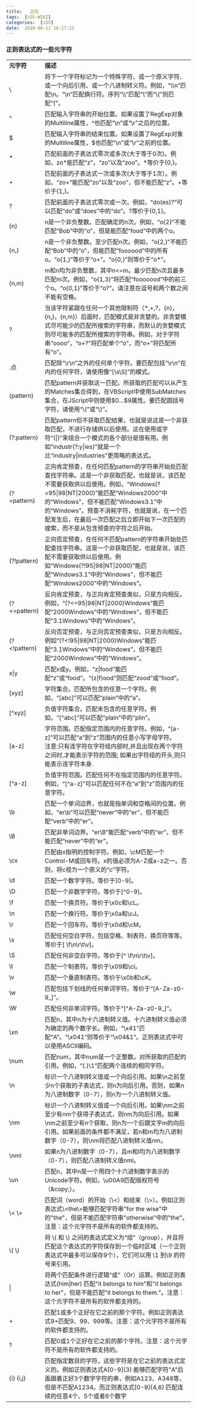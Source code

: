 ```yaml
---
title:   正则
tags:  [iOS-WIKI]
categories:  [iOS]
date:  2018-06-11 16:17:22
---
```


### 正则表达式的一些元字符
<table class="table-view log-set-param">
<tbody>
<tr>
<td align="left" valign="center" width="75">
<div class="para"><strong>元字符</strong></div>
</td>
<td align="left" valign="center" width="658">
<div class="para"><strong>描述</strong></div>
</td>
</tr>
<tr>
<td align="left" valign="center" width="75">
<div class="para">\</div>
</td>
<td align="left" valign="center" width="658">
<div class="para">将下一个字符标记为一个特殊字符、或一个原义字符、或一个向后引用、或一个八进制转义符。例如，&ldquo;\\n&rdquo;匹配\n。&ldquo;\n&rdquo;匹配换行符。序列&ldquo;\\&rdquo;匹配&ldquo;\&rdquo;而&ldquo;\(&rdquo;则匹配&ldquo;(&rdquo;。</div>
</td>
</tr>
<tr>
<td align="left" valign="center" width="75">
<div class="para">^</div>
</td>
<td align="left" valign="center" width="658">
<div class="para">匹配输入字符串的开始位置。如果设置了RegExp对象的Multiline属性，^也匹配&ldquo;\n&rdquo;或&ldquo;\r&rdquo;之后的位置。</div>
</td>
</tr>
<tr>
<td align="left" valign="center" width="75">
<div class="para">$</div>
</td>
<td align="left" valign="center" width="658">
<div class="para">匹配输入字符串的结束位置。如果设置了RegExp对象的Multiline属性，$也匹配&ldquo;\n&rdquo;或&ldquo;\r&rdquo;之前的位置。</div>
</td>
</tr>
<tr>
<td align="left" valign="center" width="75">
<div class="para">*</div>
</td>
<td align="left" valign="center" width="658">
<div class="para">匹配前面的子表达式零次或多次(大于等于0次)。例如，zo*能匹配&ldquo;z&rdquo;，&ldquo;zo&rdquo;以及&ldquo;zoo&rdquo;。*等价于{0,}。</div>
</td>
</tr>
<tr>
<td align="left" valign="center" width="75">
<div class="para">+</div>
</td>
<td align="left" valign="center" width="658">
<div class="para">匹配前面的子表达式一次或多次(大于等于1次）。例如，&ldquo;zo+&rdquo;能匹配&ldquo;zo&rdquo;以及&ldquo;zoo&rdquo;，但不能匹配&ldquo;z&rdquo;。+等价于{1,}。</div>
</td>
</tr>
<tr>
<td align="left" valign="center" width="75">
<div class="para">?</div>
</td>
<td align="left" valign="center" width="658">
<div class="para">匹配前面的子表达式零次或一次。例如，&ldquo;do(es)?&rdquo;可以匹配&ldquo;do&rdquo;或&ldquo;does&rdquo;中的&ldquo;do&rdquo;。?等价于{0,1}。</div>
</td>
</tr>
<tr>
<td align="left" valign="center" width="75">
<div class="para">{n}</div>
</td>
<td align="left" valign="center" width="658">
<div class="para">n是一个非负整数。匹配确定的n次。例如，&ldquo;o{2}&rdquo;不能匹配&ldquo;Bob&rdquo;中的&ldquo;o&rdquo;，但是能匹配&ldquo;food&rdquo;中的两个o。</div>
</td>
</tr>
<tr>
<td align="left" valign="center" width="75">
<div class="para">{n,}</div>
</td>
<td align="left" valign="center" width="658">
<div class="para">n是一个非负整数。至少匹配n次。例如，&ldquo;o{2,}&rdquo;不能匹配&ldquo;Bob&rdquo;中的&ldquo;o&rdquo;，但能匹配&ldquo;foooood&rdquo;中的所有o。&ldquo;o{1,}&rdquo;等价于&ldquo;o+&rdquo;。&ldquo;o{0,}&rdquo;则等价于&ldquo;o*&rdquo;。</div>
</td>
</tr>
<tr>
<td align="left" valign="center" width="75">
<div class="para">{n,m}</div>
</td>
<td align="left" valign="center" width="658">
<div class="para">m和n均为非负整数，其中n&lt;=m。最少匹配n次且最多匹配m次。例如，&ldquo;o{1,3}&rdquo;将匹配&ldquo;fooooood&rdquo;中的前三个o。&ldquo;o{0,1}&rdquo;等价于&ldquo;o?&rdquo;。请注意在逗号和两个数之间不能有空格。</div>
</td>
</tr>
<tr>
<td align="left" valign="center" width="75">
<div class="para">?</div>
</td>
<td align="left" valign="center" width="658">
<div class="para">当该字符紧跟在任何一个其他限制符（*,+,?，{n}，{n,}，{n,m}）后面时，匹配模式是非贪婪的。非贪婪模式尽可能少的匹配所搜索的字符串，而默认的贪婪模式则尽可能多的匹配所搜索的字符串。例如，对于字符串&ldquo;oooo&rdquo;，&ldquo;o+?&rdquo;将匹配单个&ldquo;o&rdquo;，而&ldquo;o+&rdquo;将匹配所有&ldquo;o&rdquo;。</div>
</td>
</tr>
<tr>
<td align="left" valign="center" width="75">
<div class="para">.点</div>
</td>
<td align="left" valign="center" width="658">
<div class="para">匹配除&ldquo;\r\n&rdquo;之外的任何单个字符。要匹配包括&ldquo;\r\n&rdquo;在内的任何字符，请使用像&ldquo;[\s\S]&rdquo;的模式。</div>
</td>
</tr>
<tr>
<td align="left" valign="center" width="75">
<div class="para">(pattern)</div>
</td>
<td align="left" valign="center" width="658">
<div class="para">匹配pattern并获取这一匹配。所获取的匹配可以从产生的Matches集合得到，在VBScript中使用SubMatches集合，在JScript中则使用$0&hellip;$9属性。要匹配圆括号字符，请使用&ldquo;\(&rdquo;或&ldquo;\)&rdquo;。</div>
</td>
</tr>
<tr>
<td align="left" valign="center" width="75">
<div class="para">(?:pattern)</div>
</td>
<td align="left" valign="center" width="658">
<div class="para">匹配pattern但不获取匹配结果，也就是说这是一个非获取匹配，不进行存储供以后使用。这在使用或字符&ldquo;(|)&rdquo;来组合一个模式的各个部分是很有用。例如&ldquo;industr(?:y|ies)&rdquo;就是一个比&ldquo;industry|industries&rdquo;更简略的表达式。</div>
</td>
</tr>
<tr>
<td align="left" valign="center" width="75">
<div class="para">(?=pattern)</div>
</td>
<td align="left" valign="center" width="658">
<div class="para">正向肯定预查，在任何匹配pattern的字符串开始处匹配查找字符串。这是一个非获取匹配，也就是说，该匹配不需要获取供以后使用。例如，&ldquo;Windows(?=95|98|NT|2000)&rdquo;能匹配&ldquo;Windows2000&rdquo;中的&ldquo;Windows&rdquo;，但不能匹配&ldquo;Windows3.1&rdquo;中的&ldquo;Windows&rdquo;。预查不消耗字符，也就是说，在一个匹配发生后，在最后一次匹配之后立即开始下一次匹配的搜索，而不是从包含预查的字符之后开始。</div>
</td>
</tr>
<tr>
<td align="left" valign="center" width="75">
<div class="para">(?!pattern)</div>
</td>
<td align="left" valign="center" width="658">
<div class="para">正向否定预查，在任何不匹配pattern的字符串开始处匹配查找字符串。这是一个非获取匹配，也就是说，该匹配不需要获取供以后使用。例如&ldquo;Windows(?!95|98|NT|2000)&rdquo;能匹配&ldquo;Windows3.1&rdquo;中的&ldquo;Windows&rdquo;，但不能匹配&ldquo;Windows2000&rdquo;中的&ldquo;Windows&rdquo;。</div>
</td>
</tr>
<tr>
<td align="left" valign="center" width="75">
<div class="para">(?&lt;=pattern)</div>
</td>
<td align="left" valign="center" width="658">
<div class="para">反向肯定预查，与正向肯定预查类似，只是方向相反。例如，&ldquo;(?&lt;=95|98|NT|2000)Windows&rdquo;能匹配&ldquo;2000Windows&rdquo;中的&ldquo;Windows&rdquo;，但不能匹配&ldquo;3.1Windows&rdquo;中的&ldquo;Windows&rdquo;。</div>
</td>
</tr>
<tr>
<td align="left" valign="center" width="75">
<div class="para">(?&lt;!pattern)</div>
</td>
<td align="left" valign="center" width="658">
<div class="para">反向否定预查，与正向否定预查类似，只是方向相反。例如&ldquo;(?&lt;!95|98|NT|2000)Windows&rdquo;能匹配&ldquo;3.1Windows&rdquo;中的&ldquo;Windows&rdquo;，但不能匹配&ldquo;2000Windows&rdquo;中的&ldquo;Windows&rdquo;。</div>
</td>
</tr>
<tr>
<td align="left" valign="center" width="75">
<div class="para">x|y</div>
</td>
<td align="left" valign="center" width="658">
<div class="para">匹配x或y。例如，&ldquo;z|food&rdquo;能匹配&ldquo;z&rdquo;或&ldquo;food&rdquo;。&ldquo;(z|f)ood&rdquo;则匹配&ldquo;zood&rdquo;或&ldquo;food&rdquo;。</div>
</td>
</tr>
<tr>
<td align="left" valign="center" width="75">
<div class="para">[xyz]</div>
</td>
<td align="left" valign="center" width="658">
<div class="para">字符集合。匹配所包含的任意一个字符。例如，&ldquo;[abc]&rdquo;可以匹配&ldquo;plain&rdquo;中的&ldquo;a&rdquo;。</div>
</td>
</tr>
<tr>
<td align="left" valign="center" width="75">
<div class="para">[^xyz]</div>
</td>
<td align="left" valign="center" width="658">
<div class="para">负值字符集合。匹配未包含的任意字符。例如，&ldquo;[^abc]&rdquo;可以匹配&ldquo;plain&rdquo;中的&ldquo;plin&rdquo;。</div>
</td>
</tr>
<tr>
<td align="left" valign="center" width="75">
<div class="para">[a-z]</div>
</td>
<td align="left" valign="center" width="658">
<div class="para">字符范围。匹配指定范围内的任意字符。例如，&ldquo;[a-z]&rdquo;可以匹配&ldquo;a&rdquo;到&ldquo;z&rdquo;范围内的任意小写字母字符。</div>
<div class="para">注意:只有连字符在字符组内部时,并且出现在两个字符之间时,才能表示字符的范围; 如果出字符组的开头,则只能表示连字符本身.</div>
</td>
</tr>
<tr>
<td align="left" valign="center" width="75">
<div class="para">[^a-z]</div>
</td>
<td align="left" valign="center" width="658">
<div class="para">负值字符范围。匹配任何不在指定范围内的任意字符。例如，&ldquo;[^a-z]&rdquo;可以匹配任何不在&ldquo;a&rdquo;到&ldquo;z&rdquo;范围内的任意字符。</div>
</td>
</tr>
<tr>
<td align="left" valign="center" width="75">
<div class="para">\b</div>
</td>
<td align="left" valign="center" width="658">
<div class="para">匹配一个单词边界，也就是指单词和空格间的位置。例如，&ldquo;er\b&rdquo;可以匹配&ldquo;never&rdquo;中的&ldquo;er&rdquo;，但不能匹配&ldquo;verb&rdquo;中的&ldquo;er&rdquo;。</div>
</td>
</tr>
<tr>
<td align="left" valign="center" width="75">
<div class="para">\B</div>
</td>
<td align="left" valign="center" width="658">
<div class="para">匹配非单词边界。&ldquo;er\B&rdquo;能匹配&ldquo;verb&rdquo;中的&ldquo;er&rdquo;，但不能匹配&ldquo;never&rdquo;中的&ldquo;er&rdquo;。</div>
</td>
</tr>
<tr>
<td align="left" valign="center" width="75">
<div class="para">\cx</div>
</td>
<td align="left" valign="center" width="658">
<div class="para">匹配由x指明的控制字符。例如，\cM匹配一个Control-M或回车符。x的值必须为A-Z或a-z之一。否则，将c视为一个原义的&ldquo;c&rdquo;字符。</div>
</td>
</tr>
<tr>
<td align="left" valign="center" width="75">
<div class="para">\d</div>
</td>
<td align="left" valign="center" width="658">
<div class="para">匹配一个数字字符。等价于[0-9]。</div>
</td>
</tr>
<tr>
<td align="left" valign="center">
<div class="para">\D</div>
</td>
<td align="left" valign="center">
<div class="para">匹配一个非数字字符。等价于[^0-9]。</div>
</td>
</tr>
<tr>
<td align="left" valign="center">
<div class="para">\f</div>
</td>
<td align="left" valign="center">
<div class="para">匹配一个换页符。等价于\x0c和\cL。</div>
</td>
</tr>
<tr>
<td align="left" valign="center">
<div class="para">\n</div>
</td>
<td align="left" valign="center">
<div class="para">匹配一个换行符。等价于\x0a和\cJ。</div>
</td>
</tr>
<tr>
<td align="left" valign="center">
<div class="para">\r</div>
</td>
<td align="left" valign="center">
<div class="para">匹配一个回车符。等价于\x0d和\cM。</div>
</td>
</tr>
<tr>
<td align="left" valign="center">
<div class="para">\s</div>
</td>
<td align="left" valign="center">
<div class="para">匹配任何空白字符，包括空格、制表符、换页符等等。等价于[ \f\n\r\t\v]。</div>
</td>
</tr>
<tr>
<td align="left" valign="center">
<div class="para">\S</div>
</td>
<td align="left" valign="center">
<div class="para">匹配任何非空白字符。等价于[^ \f\n\r\t\v]。</div>
</td>
</tr>
<tr>
<td align="left" valign="center">
<div class="para">\t</div>
</td>
<td align="left" valign="center">
<div class="para">匹配一个制表符。等价于\x09和\cI。</div>
</td>
</tr>
<tr>
<td align="left" valign="center">
<div class="para">\v</div>
</td>
<td align="left" valign="center">
<div class="para">匹配一个垂直制表符。等价于\x0b和\cK。</div>
</td>
</tr>
<tr>
<td align="left" valign="center">
<div class="para">\w</div>
</td>
<td align="left" valign="center">
<div class="para">匹配包括下划线的任何单词字符。等价于&ldquo;[A-Za-z0-9_]&rdquo;。</div>
</td>
</tr>
<tr>
<td align="left" valign="center">
<div class="para">\W</div>
</td>
<td align="left" valign="center">
<div class="para">匹配任何非单词字符。等价于&ldquo;[^A-Za-z0-9_]&rdquo;。</div>
</td>
</tr>
<tr>
<td align="left" valign="center">
<div class="para">\xn</div>
</td>
<td align="left" valign="center">
<div class="para">匹配n，其中n为十六进制转义值。十六进制转义值必须为确定的两个数字长。例如，&ldquo;\x41&rdquo;匹配&ldquo;A&rdquo;。&ldquo;\x041&rdquo;则等价于&ldquo;\x04&amp;1&rdquo;。正则表达式中可以使用ASCII编码。</div>
</td>
</tr>
<tr>
<td align="left" valign="center">
<div class="para">\num</div>
</td>
<td align="left" valign="center">
<div class="para">匹配num，其中num是一个正整数。对所获取的匹配的引用。例如，&ldquo;(.)\1&rdquo;匹配两个连续的相同字符。</div>
</td>
</tr>
<tr>
<td align="left" valign="center">
<div class="para">\n</div>
</td>
<td align="left" valign="center">
<div class="para">标识一个八进制转义值或一个向后引用。如果\n之前至少n个获取的子表达式，则n为向后引用。否则，如果n为八进制数字（0-7），则n为一个八进制转义值。</div>
</td>
</tr>
<tr>
<td align="left" valign="center">
<div class="para">\nm</div>
</td>
<td align="left" valign="center">
<div class="para">标识一个八进制转义值或一个向后引用。如果\nm之前至少有nm个获得子表达式，则nm为向后引用。如果\nm之前至少有n个获取，则n为一个后跟文字m的向后引用。如果前面的条件都不满足，若n和m均为八进制数字（0-7），则\nm将匹配八进制转义值nm。</div>
</td>
</tr>
<tr>
<td align="left" valign="center">
<div class="para">\nml</div>
</td>
<td align="left" valign="center">
<div class="para">如果n为八进制数字（0-7），且m和l均为八进制数字（0-7），则匹配八进制转义值nml。</div>
</td>
</tr>
<tr>
<td align="left" valign="center">
<div class="para">\un</div>
</td>
<td align="left" valign="center">
<div class="para">匹配n，其中n是一个用四个十六进制数字表示的Unicode字符。例如，\u00A9匹配版权符号（&amp;copy;）。</div>
</td>
</tr>
<tr>
<td align="left" valign="center">\&lt; \&gt;</td>
<td align="left" valign="center">匹配词（word）的开始（\&lt;）和结束（\&gt;）。例如正则表达式\&lt;the\&gt;能够匹配字符串"for the wise"中的"the"，但是不能匹配字符串"otherwise"中的"the"。注意：这个元字符不是所有的软件都支持的。</td>
</tr>
<tr>
<td align="left" valign="center">\( \)</td>
<td align="left" valign="center">将 \( 和 \) 之间的表达式定义为&ldquo;组&rdquo;（group），并且将匹配这个表达式的字符保存到一个临时区域（一个正则表达式中最多可以保存9个），它们可以用 \1 到\9 的符号来引用。</td>
</tr>
<tr>
<td align="left" valign="center">|</td>
<td align="left" valign="center">将两个匹配条件进行逻辑&ldquo;或&rdquo;（Or）运算。例如正则表达式(him|her) 匹配"it belongs to him"和"it belongs to her"，但是不能匹配"it belongs to them."。注意：这个元字符不是所有的软件都支持的。</td>
</tr>
<tr>
<td align="left" valign="center">+</td>
<td align="left" valign="center">匹配1或多个正好在它之前的那个字符。例如正则表达式9+匹配9、99、999等。注意：这个元字符不是所有的软件都支持的。</td>
</tr>
<tr>
<td align="left" valign="center">?</td>
<td align="left" valign="center">匹配0或1个正好在它之前的那个字符。注意：这个元字符不是所有的软件都支持的。</td>
</tr>
<tr>
<td align="left" valign="center">{i} {i,j}</td>
<td align="left" valign="center">匹配指定数目的字符，这些字符是在它之前的表达式定义的。例如正则表达式A[0-9]{3} 能够匹配字符"A"后面跟着正好3个数字字符的串，例如A123、A348等，但是不匹配A1234。而正则表达式[0-9]{4,6} 匹配连续的任意4个、5个或者6个数字</td>
</tr>
</tbody>
</table>

